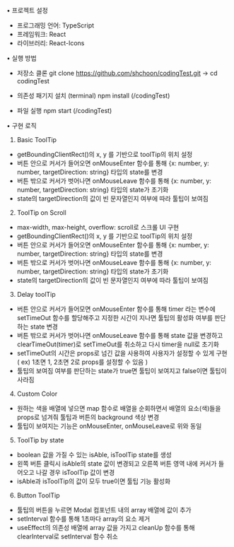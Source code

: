 • 프로젝트 설정
- 프로그래밍 언어: TypeScript
- 프레임워크: React
- 라이브러리: React-Icons
  
• 실행 방법
- 저장소 클론
  git clone https://github.com/shchoon/codingTest.git
  -> cd codingTest

- 의존성 패기지 설치 (terminal)
  npm install (/codingTest)

- 파일 실행
  npm start (/codingTest)

• 구현 로직

1. Basic ToolTip
- getBoundingClientRect()의 x, y 를 기반으로 toolTip의 위치 설정
- 버튼 안으로 커서가 들어오면 onMouseEnter 함수를 통해 {x: number, y: number, targetDirection: string} 타입의 state를 변경
- 버튼 밖으로 커서가 벗어나면 onMouseLeave 함수를 통해 {x: number, y: number, targetDirection: string} 타입의 state가 초기화
- state의 targetDirection의 값이 빈 문자열인지 여부에 따라 툴팁이 보여짐

2. ToolTip on Scroll
- max-width, max-height, overflow: scroll로 스크롤 UI 구현   
- getBoundingClientRect()의 x, y 를 기반으로 toolTip의 위치 설정
- 버튼 안으로 커서가 들어오면 onMouseEnter 함수를 통해 {x: number, y: number, targetDirection: string} 타입의 state를 변경
- 버튼 밖으로 커서가 벗어나면 onMouseLeave 함수를 통해 {x: number, y: number, targetDirection: string} 타입의 state가 초기화
- state의 targetDirection의 값이 빈 문자열인지 여부에 따라 툴팁이 보여짐

3. Delay toolTip
- 버튼 안으로 커서가 들어모면 onMouseEnter 함수를 통해 timer 라는 변수에 setTimeOut 함수를 할당해주고 지정한 시간이 지나면 툴팁의 활성화 여부를 판단하는 state 변경
- 버튼 밖으로 커서가 벗어나면 onMouseLeave 함수를 통해 state 값을 변경하고 clearTimeOut(timer)로 setTimeOut를 취소하고 다시 timer을 null로 초기화
- setTimeOut의 시간은 props로 넘긴 값을 사용하여 사용자가 설정할 수 있게 구현 ( ex) 1초면 1, 2초면 2로 props를 설정할 수 있음 )
- 툴팁의 보여짐 여부를 판단하는 state가 true면 툴팁이 보여지고 false이면 툴팁이 사라짐
  
4. Custom Color
- 원하는 색을 배열에 넣으면 map 함수로 배열을 순회하면서 배열의 요소(색)들을 props로 넘겨줘 툴팁과 버튼의 background 색상 변경
- 툴팁이 보여지는 기능은 onMouseEnter, onMouseLeave로 위와 동일

5. ToolTip by state
- boolean 값을 가질 수 있는 isAble, isToolTip state를 생성
- 왼쪽 버튼 클릭시 isAble의 state 값이 변경되고 오른쪽 버튼 영역 내에 커서가 들어오고 나갈 경우 isToolTip 값이 변경
- isAble과 isToolTip의 값이 모두 true이면 툴팁 기능 활성화

6. Button ToolTip
- 툴팁의 버튼을 누르면 Modal 컴포넌트 내의 array 배열에 값이 추가
- setInterval 함수를 통해 1초마다 array의 요소 제거 
- useEffect의 의존성 배열에 array 값을 가지고 cleanUp 함수를 통해 clearInterval로 setInterval 함수 취소 
